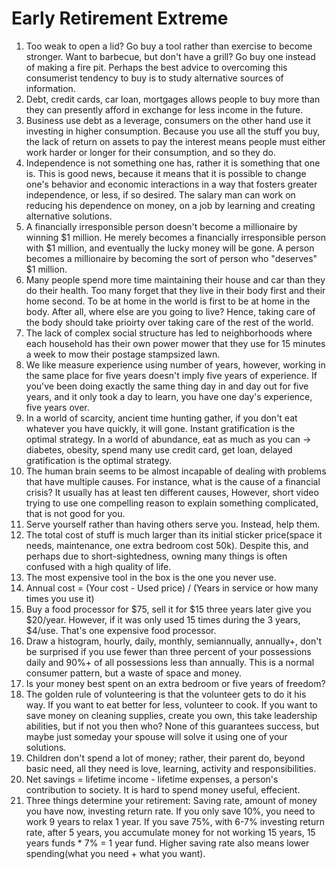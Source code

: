# Early Retirement Extreme

1. Too weak to open a lid? Go buy a tool rather than exercise to become stronger. Want to barbecue, but don't have a grill? Go buy one instead of making a fire pit. Perhaps the best advice to overcoming this consumerist tendency to buy is to study alternative sources of information.
2. Debt, credit cards, car loan, mortgages allows people to buy more than they can presently afford in exchange for less income in the future. 
3. Business use debt as a leverage, consumers on the other hand use it investing in higher consumption. Because you use all the stuff you buy, the lack of return on assets to pay the interest means people must either work harder or longer for their consumption, and so they do.
4. Independence is not something one has, rather it is something that one is. This is good news, because it means that it is possible to change one's behavior and economic interactions in a way that fosters greater independence, or less, if so desired. The salary man can work on reducing his dependence on money, on a job by learning and creating alternative solutions. 
5. A financially irresponsible person doesn't become a millionaire by winning $1 million. He merely becomes a financially irresponsible person with $1 million, and eventually the lucky money will be gone. A person becomes a millionaire by becoming the sort of person who "deserves" $1 million. 
6. Many people spend more time maintaining their house and car than they do their health. Too many forget that they live in their body first and their home second. To be at home in the world is first to be at home in the body. After all, where else are you going to live? Hence, taking care of the body should take prioirty over taking care of the rest of the world. 
7. The lack of complex social structure has led to neighborhoods where each household has their own power mower that they use for 15 minutes a week to mow their postage stampsized lawn. 
8. We like measure experience using number of years, however, working in the same place for five years doesn't imply five years of experience. If you've been doing exactly the same thing day in and day out for five years, and it only took a day to learn, you have one day's experience, five years over. 
9. In a world of scarcity, ancient time hunting gather, if you don't eat whatever you have quickly, it will gone. Instant gratification is the optimal strategy. In a world of abundance, eat as much as you can -> diabetes, obesity, spend many use credit card, get loan, delayed gratification is the optimal strategy. 
10. The human brain seems to be almost incapable of dealing with problems that have multiple causes. For instance, what is the cause of a financial crisis? It usually has at least ten different causes, However, short video trying to use one compelling reason to explain something complicated, that is not good for you. 
11. Serve yourself rather than having others serve you. Instead, help them.
12. The total cost of stuff is much larger than its initial sticker price(space it needs, maintenance, one extra bedroom cost 50k). Despite this, and perhaps due to short-sightedness, owning many things is often confused with a high quality of life. 
13. The most expensive tool in the box is the one you never use. 
14. Annual cost = (Your cost - Used price) / (Years in service or how many times you use it)
15. Buy a food processor for $75, sell it for $15 three years later give you $20/year. However, if it was only used 15 times during the 3 years, $4/use. That's one expensive food processor. 
16. Draw a histogram, hourly, daily, monthly, semiannually, annually+, don't be surprised if you use fewer than three percent of your possessions daily and 90%+ of all possessions less than annually. This is a normal consumer pattern, but a waste of space and money.
17. Is your money best spent on an extra bedroom or five years of freedom?
18. The golden rule of volunteering is that the volunteer gets to do it his way. If you want to eat better for less, volunteer to cook. If you want to save money on cleaning supplies, create you own, this take leadership abilities, but if not you then who? None of this guarantees success, but maybe just someday your spouse will solve it using one of your solutions.
19. Children don't spend a lot of money; rather, their parent do, beyond basic need, all they need is love, learning, activity and responsibilities. 
20. Net savings = lifetime income - lifetime expenses, a person's contribution to society. It is hard to spend money useful, effecient.
21. Three things determine your retirement: Saving rate, amount of money you have now, investing return rate. If you only save 10%, you need to work 9 years to relax 1 year. If you save 75%, with 6-7% investing return rate, after 5 years, you accumulate money for not working 15 years, 15 years funds * 7% = 1 year fund. Higher saving rate also means lower spending(what you need + what you want).


